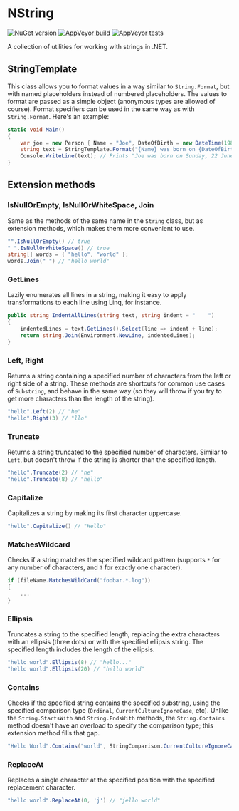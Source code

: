 # NString

[![NuGet version](https://img.shields.io/nuget/v/NString.svg?logo=nuget)](https://www.nuget.org/packages/NString)
[![AppVeyor build](https://img.shields.io/appveyor/ci/thomaslevesque/nstring.svg?logo=appveyor)](https://ci.appveyor.com/project/thomaslevesque/nstring)
[![AppVeyor tests](https://img.shields.io/appveyor/tests/thomaslevesque/nstring.svg?logo=appveyor)](https://ci.appveyor.com/project/thomaslevesque/nstring/build/tests)

A collection of utilities for working with strings in .NET.

## StringTemplate

This class allows you to format values in a way similar to `String.Format`, but with named placeholders instead of numbered placeholders. The values to format are passed as a simple object (anonymous types are allowed of course). Format specifiers can be used in the same way as with `String.Format`. Here's an example:

```csharp
static void Main()
{
    var joe = new Person { Name = "Joe", DateOfBirth = new DateTime(1980, 6, 22) };
    string text = StringTemplate.Format("{Name} was born on {DateOfBirth:D}", joe);
    Console.WriteLine(text); // Prints "Joe was born on Sunday, 22 June 1980"
}
```

## Extension methods

### IsNullOrEmpty, IsNullOrWhiteSpace, Join

Same as the methods of the same name in the `String` class, but as extension methods, which makes them more convenient to use.

```csharp
"".IsNullOrEmpty() // true
" ".IsNullOrWhiteSpace() // true
string[] words = { "hello", "world" };
words.Join(" ") // "hello world"
```

### GetLines

Lazily enumerates all lines in a string, making it easy to apply transformations to each line using Linq, for instance.

```csharp
public string IndentAllLines(string text, string indent = "    ")
{
    indentedLines = text.GetLines().Select(line => indent + line);
    return string.Join(Environment.NewLine, indentedLines);
}
```

### Left, Right

Returns a string containing a specified number of characters from the left or right side of a string. These methods are shortcuts for common use cases of `Substring`, and behave in the same way (so they will throw if you try to get more characters than the length of the string).

```csharp
"hello".Left(2) // "he"
"hello".Right(3) // "llo"
```

### Truncate

Returns a string truncated to the specified number of characters. Similar to `Left`, but doesn't throw if the string is shorter than the specified length.

```csharp
"hello".Truncate(2) // "he"
"hello".Truncate(8) // "hello"
```

### Capitalize

Capitalizes a string by making its first character uppercase.

```csharp
"hello".Capitalize() // "Hello"
```

### MatchesWildcard

Checks if a string matches the specified wildcard pattern (supports `*` for any number of characters, and `?` for exactly one character).

```csharp
if (fileName.MatchesWildCard("foobar.*.log"))
{
    ...
}
```

### Ellipsis

Truncates a string to the specified length, replacing the extra characters with an ellipsis (three dots) or with the specified ellipsis string.
The specified length includes the length of the ellipsis.

```csharp
"hello world".Ellipsis(8) // "hello..."
"hello world".Ellipsis(20) // "hello world"
```

### Contains

Checks if the specified string contains the specified substring, using the specified comparison type (`Ordinal`, `CurrentCultureIgnoreCase`, etc).  Unlike the `String.StartsWith` and `String.EndsWith` methods, the `String.Contains` method doesn't have an overload to specify the comparison type; this extension method fills that gap.

```csharp
"Hello World".Contains("world", StringComparison.CurrentCultureIgnoreCase) // true
```

### ReplaceAt

Replaces a single character at the specified position with the specified replacement character.

```csharp
"hello world".ReplaceAt(0, 'j') // "jello world"
```
